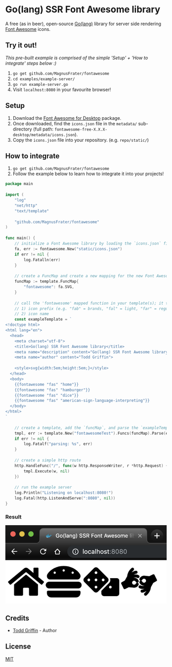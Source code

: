 # Go(lang) SSR Font Awesome library

A free (as in beer), open-source [Go(lang)](https://golang.org/) library for server side rendering [Font Awesome](https://fontawesome.com/) icons.

## Try it out!

_This pre-built example is comprised of the simple 'Setup' + 'How to integrate' steps below :)_

1) `go get github.com/MagnusFrater/fontawesome`
2) `cd examples/example-server/`
3) `go run example-server.go`
4) Visit `localhost:8080` in your favourite browser!

## Setup

1) Download the [Font Awesome for Desktop](https://fontawesome.com/how-to-use/on-the-desktop/setup/getting-started) package.
2) Once downloaded, find the `icons.json` file in the `metadata/` sub-directory (full path: `fontawesome-free-X.X.X-desktop/metadata/icons.json`).
3) Copy the `icons.json` file into your repository. (e.g. `repo/static/`)

## How to integrate

1) `go get github.com/MagnusFrater/fontawesome`
2) Follow the example below to learn how to integrate it into your projects!

```go
package main

import (
	"log"
	"net/http"
	"text/template"

	"github.com/MagnusFrater/fontawesome"
)

func main() {
	// initialize a Font Awesome library by loading the `icons.json` file
	fa, err := fontawesome.New("static/icons.json")
	if err != nil {
		log.Fatalln(err)
	}

	// create a FuncMap and create a new mapping for the new Font Awesome library's `SVG` function
	funcMap := template.FuncMap{
		"fontawesome": fa.SVG,
	}

	// call the 'fontawesome' mapped function in your template(s); it takes two parameters:
	// 1) icon prefix (e.g. "fab" = brands, "fal" = light, "far" = regular, "fas" = solid)
	// 2) icon name
	const exampleTemplate = `
<!doctype html>
<html lang="en">
  <head>
    <meta charset="utf-8">
    <title>Go(lang) SSR Font Awesome library</title>
    <meta name="description" content="Go(lang) SSR Font Awesome library">
	<meta name="author" content="Todd Griffin">

    <style>svg{width:5em;height:5em;}</style>
  </head>
  <body>
    {{fontawesome "fas" "home"}}
    {{fontawesome "fas" "hamburger"}}
    {{fontawesome "fas" "dice"}}
    {{fontawesome "fas" "american-sign-language-interpreting"}}
  </body>
</html>
`

	// create a template, add the `funcMap`, and parse the `exampleTemplate`
	tmpl, err := template.New("fontawesomeTest").Funcs(funcMap).Parse(exampleTemplate)
	if err != nil {
		log.Fatalf("parsing: %s", err)
	}

	// create a simple http route
	http.HandleFunc("/", func(w http.ResponseWriter, r *http.Request) {
		tmpl.Execute(w, nil)
	})

	// run the example server
	log.Println("Listening on localhost:8080!")
	log.Fatal(http.ListenAndServe(":8080", nil))
}
```

### Result

![Example Server Result](/assets/example-server-result.png?raw=true "Example Server Result")

## Credits

- [Todd Griffin](https://github.com/MagnusFrater) - Author

## License

[MIT](/LICENSE)
